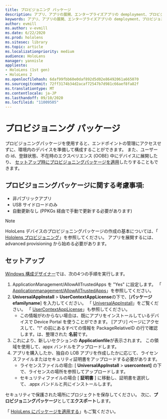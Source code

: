 ```yaml
---
title: プロビジョニング パッケージ
description: アプリ、アプリの展開、エンタープライズアプリの demployment、プロビジョニング
keywords: アプリ、アプリの展開、エンタープライズアプリの demployment、プロビジョニング
author: evmill
ms.author: v-evmill
ms.date: 6/22/2020
ms.prod: hololens
ms.sitesec: library
ms.topic: article
ms.localizationpriority: medium
audience: HoloLens
manager: yannisle
appliesto:
- HoloLens (1st gen)
- HoloLens 2
ms.openlocfilehash: 6daf99fbb60e0daf892d5d02e86492061a665070
ms.sourcegitcommit: 72ff3174b34d2acaf72547b7d981c66aef8fa82f
ms.translationtype: MT
ms.contentlocale: ja-JP
ms.lasthandoff: 09/10/2020
ms.locfileid: "11009505"
---
```

# プロビジョニング パッケージ

プロビジョニングパッケージを使用すると、エンドポイントの管理にアクセスせずに、環境内のデバイスを準備して構成することができます。 また、ユーザーの id、登録状態、不在時のエクスペリエンス (OOBE) 中にデバイスに展開したり、 [セットアップ時にプロビジョニングパッケージを適用](https://docs.microsoft.com/hololens/hololens-provisioning##apply-a-provisioning-package-to-hololens-during-setup)したりすることもできます。

## プロビジョニングパッケージに関する考慮事項:
* 非パブリックアプリ
* USB サイドロードのみ
* 自動更新なし (PPKGs 経由で手動で更新する必要があります)

> [!NOTE] 
> HoloLens デバイスのプロビジョニングパッケージの作成の基本については、「 [Hololens プロビジョニング](https://docs.microsoft.com/hololens/hololens-provisioning)」を参照してください。 アプリを展開するには、advanced provisioning から始める必要があります。 

## セットアップ

[Windows 構成デザイナー](https://www.microsoft.com/store/productId/9NBLGGH4TX22)では、次の4つの手順を実行します。

1. ApplicationManagement/AllowAllTrustedApps を "Yes" に設定します。 「 [Applicationmanagement/AllowAllTrustedApps](https://docs.microsoft.com/windows/client-management/mdm/policy-csp-applicationmanagement#applicationmanagement-allowalltrustedapps)」を参照してください。
2. **UniversalAppInstall**  >  **UserContextAppLicense**の下で、[**パッケージ efamilyname**] を入力してください。 「 [UniversalAppInstall](https://docs.microsoft.com/windows/configuration/wcd/wcd-universalappinstall)」をご覧ください。 「 [UserContextAppLicense](https://docs.microsoft.com/windows/configuration/wcd/wcd-universalappinstall#usercontextapplicense)」も参照してください。
    - この情報がわからない場合は、既にアプリをインストールしているデバイスで Device Portal を使うことができます。 [アプリ] ページにアクセスして、"!" の前にあるすべての情報を PackageRelativeID の行で確認します。は、整理された **名前**です。
3. これにより、新しいセクションの **Applicationfile**が表示されます。 この領域を使用して、appx バンドルをアップロードします。 
4. アプリを購入したか、独自の LOB アプリを作成したかに応じて、ライセンスファイルまたはセキュリティ証明書をアップロードする必要があります。
    - ライセンスファイルの場合: [ **UniversalAppInstall**  >  **usercontext]** の下で、ライセンスの場所を参照してアップロードします。 
    - セキュリティファイルの場合 [ **証明書** ] に移動し、証明書を選択して、.appx バンドルと共にインストールします。 

セキュリティで保護された場所にプロジェクトを保存してください。 次に、**プロビジョニングパッケージ**として**エクスポート**します。  
    
「 [HoloLens にパッケージを適用する](https://docs.microsoft.com/hololens/hololens-provisioning#apply-a-provisioning-package-to-hololens-during-setup)」もご覧ください。

